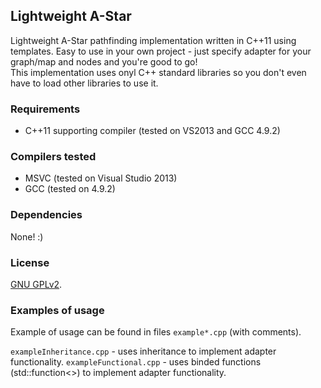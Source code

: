 ## Lightweight A-Star
Lightweight A-Star pathfinding implementation written in C++11 using templates.
Easy to use in your own project - just specify adapter for your graph/map and nodes and you're good to go!  
This implementation uses onyl C++ standard libraries so you don't even have to load other libraries to use it.


### Requirements
- C++11 supporting compiler (tested on VS2013 and GCC 4.9.2)


### Compilers tested
- MSVC (tested on Visual Studio 2013)
- GCC (tested on 4.9.2)


### Dependencies
None! :)


### License
[GNU GPLv2](LICENSE).


### Examples of usage
Example of usage can be found in files `example*.cpp` (with comments).

`exampleInheritance.cpp` - uses inheritance to implement adapter functionality.
`exampleFunctional.cpp` - uses binded functions (std::function<>) to implement adapter functionality.
